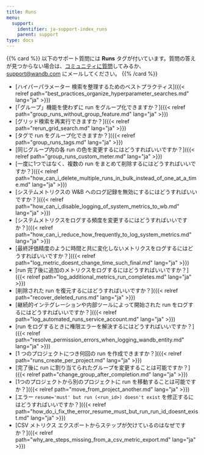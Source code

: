 ```yaml
---
title: Runs
menu:
  support:
    identifier: ja-support-index_runs
    parent: support
type: docs
---
```


{{% card %}}
以下のサポート質問には <b>Runs</b> タグが付いています。質問の答えが見つからない場合は、[コミュニティに質問](https://community.wandb.ai/)してみるか、[support@wandb.com](mailto:support@wandb.com) にメールしてください。
{{% /card %}}

- [ハイパーパラメーター 検索を整理するためのベストプラクティス]({{< relref path="best_practices_organize_hyperparameter_searches.md" lang="ja" >}})
- [「グループ」機能を使わずに run をグループ化できますか？]({{< relref path="group_runs_without_group_feature.md" lang="ja" >}})
- [グリッド検索を再実行できますか？]({{< relref path="rerun_grid_search.md" lang="ja" >}})
- [タグで run をグループ化できますか？]({{< relref path="group_runs_tags.md" lang="ja" >}})
- [同じグループ内の各 run の色を変更するにはどうすればいいですか？]({{< relref path="group_runs_custom_meter.md" lang="ja" >}})
- [一度に1つではなく、複数の run をまとめて削除するにはどうすればいいですか？]({{< relref path="how_can_i_delete_multiple_runs_in_bulk_instead_of_one_at_a_time.md" lang="ja" >}})
- [システムメトリクスの W&B へのログ記録を無効にするにはどうすればいいですか？]({{< relref path="how_can_i_disable_logging_of_system_metrics_to_wb.md" lang="ja" >}})
- [システムメトリクスをログする頻度を変更するにはどうすればいいですか？]({{< relref path="how_can_i_reduce_how_frequently_to_log_system_metrics.md" lang="ja" >}})
- [最終評価精度のように時間と共に変化しないメトリクスをログするにはどうすればいいですか？]({{< relref path="log_metric_doesnt_change_time_such_final.md" lang="ja" >}})
- [run 完了後に追加のメトリクスをログするにはどうすればいいですか？]({{< relref path="log_additional_metrics_run_completes.md" lang="ja" >}})
- [削除された run を復元するにはどうすればいいですか？]({{< relref path="recover_deleted_runs.md" lang="ja" >}})
- [継続的インテグレーションや内部ツールによって開始された run をログするにはどうすればいいですか？]({{< relref path="log_automated_runs_service_account.md" lang="ja" >}})
- [run をログするときに権限エラーを解決するにはどうすればいいですか？]({{< relref path="resolve_permission_errors_when_logging_wandb_entity.md" lang="ja" >}})
- [1 つのプロジェクトにつき何回の run を作成できますか？]({{< relref path="runs_create_per_project.md" lang="ja" >}})
- [完了後に run に割り当てられたグループを変更することは可能ですか？]({{< relref path="change_group_after_completion.md" lang="ja" >}})
- [1つのプロジェクトから別のプロジェクトに run を移動することは可能ですか？]({{< relref path="move_from_project_another.md" lang="ja" >}})
- [エラー `resume='must' but run (<run_id>) doesn't exist` を修正するにはどうすればいいですか？]({{< relref path="how_do_i_fix_the_error_resume_must_but_run_run_id_doesnt_exist.md" lang="ja" >}})
- [CSV メトリクス エクスポートからステップが欠けているのはなぜですか？]({{< relref path="why_are_steps_missing_from_a_csv_metric_export.md" lang="ja" >}})